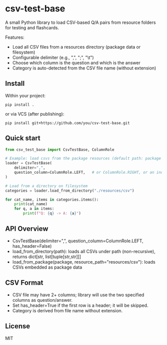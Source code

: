 # csv-test-base

A small Python library to load CSV-based Q/A pairs from resource folders for testing and flashcards.

Features:
- Load all CSV files from a resources directory (package data or filesystem)
- Configurable delimiter (e.g., ",", ";", "\t")
- Choose which column is the question and which is the answer
- Category is auto-detected from the CSV file name (without extension)

## Install

Within your project:

```
pip install .
```

or via VCS (after publishing):

```
pip install git+https://github.com/you/csv-test-base.git
```

## Quick start

```python
from csv_test_base import CsvTestBase, ColumnRole

# Example: load csvs from the package resources (default path: package resources/csv)
loader = CsvTestBase(
    delimiter=",",
    question_column=ColumnRole.LEFT,   # or ColumnRole.RIGHT, or an index
)

# Load from a directory on filesystem
categories = loader.load_from_directory("./resources/csv")

for cat_name, items in categories.items():
    print(cat_name)
    for q, a in items:
        print(f"Q: {q} -> A: {a}")
```

## API Overview

- CsvTestBase(delimiter=",", question_column=ColumnRole.LEFT, has_header=False)
- load_from_directory(path): loads all CSVs under path (non-recursive), returns dict[str, list[tuple[str,str]]]
- load_from_package(package, resource_path="resources/csv"): loads CSVs embedded as package data

## CSV Format

- CSV file may have 2+ columns; library will use the two specified columns as question/answer.
- Set has_header=True if the first row is a header; it will be skipped.
- Category is derived from file name without extension.

## License
MIT
